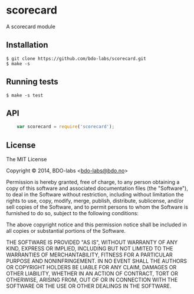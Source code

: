 
scorecard
============

A scorecard module


## Installation

    $ git clone https://github.com/bdo-labs/scorecard.git
    $ make -s


## Running tests

    $ make -s test


## API

```Javascript
    var scorecard = require('scorecard');
```



## License

The MIT License

Copyright &copy; 2014, BDO-labs &lt;bdo-labs@bdo.no&gt;

Permission is hereby granted, free of charge, to any person obtaining a
copy of this software and associated documentation files (the "Software"),
to deal in the Software without restriction, including without limitation
the rights to use, copy, modify, merge, publish, distribute, sublicense,
and/or sell copies of the Software, and to permit persons to whom the
Software is furnished to do so, subject to the following conditions:

The above copyright notice and this permission notice shall be included in
all copies or substantial portions of the Software.

THE SOFTWARE IS PROVIDED "AS IS", WITHOUT WARRANTY OF ANY KIND, EXPRESS OR
IMPLIED, INCLUDING BUT NOT LIMITED TO THE WARRANTIES OF MERCHANTABILITY,
FITNESS FOR A PARTICULAR PURPOSE AND NONINFRINGEMENT. IN NO EVENT SHALL THE
AUTHORS OR COPYRIGHT HOLDERS BE LIABLE FOR ANY CLAIM, DAMAGES OR OTHER
LIABILITY, WHETHER IN AN ACTION OF CONTRACT, TORT OR OTHERWISE, ARISING
FROM, OUT OF OR IN CONNECTION WITH THE SOFTWARE OR THE USE OR OTHER
DEALINGS IN THE SOFTWARE.



